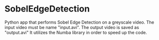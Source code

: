 # SobelEdgeDetection
Python app that performs Sobel Edge Detection on a greyscale video.
The input video must be name "input.avi". The output video is saved as "output.avi"
It utilizes the Numba library in order to speed up the code.
